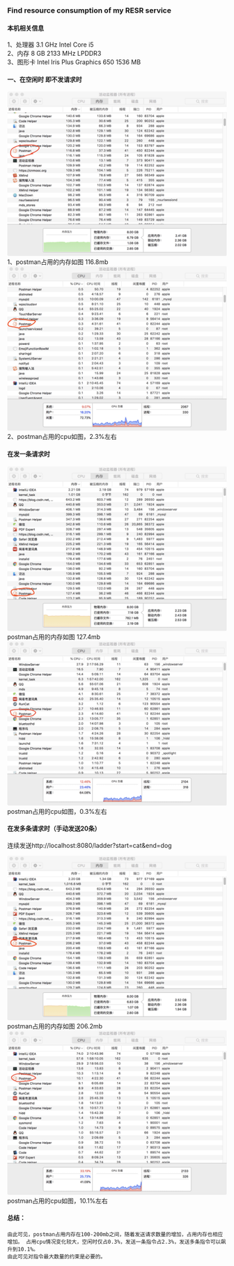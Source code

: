 ### Find resource consumption of my RESR service

#### 本机相关信息
1、处理器 3.1 GHz Intel Core i5  
2、内存 8 GB 2133 MHz LPDDR3  
3、图形卡 Intel Iris Plus Graphics 650 1536 MB
#### 一、在空闲时 即不发请求时
![图片标题](img/6.jpeg)
1、postman占用的内存如图 116.8mb  
![图片标题](img/5.jpeg)
2、postman占用的cpu如图，2.3%左右


#### 在发一条请求时 
![图片标题](img/2.jpeg)
postman占用的内存如图 127.4mb
![图片标题](img/1.jpeg)
postman占用的cpu如图，0.3%左右

#### 在发多条请求时（手动发送20条） 
连续发送http://localhost:8080/ladder?start=cat&end=dog

![图片标题](img/4.jpeg)
postman占用的内存如图 206.2mb
![图片标题](img/3.jpeg)
postman占用的cpu如图，10.1%左右

#### 总结：
    由此可见，postman占用内存在100-200mb之间，随着发送请求数量的增加，占用内存也相应增加。 占用cpu情况变化较大，空闲时仅占0.3%，发送一条指令占2.3%，发送多条指令可以飙升到10.1%。
    由此可见对指令最大数量的约束是必要的。
